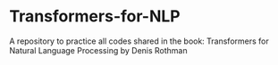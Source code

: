 # Transformers-for-NLP
A repository to practice all codes shared in the book: Transformers for Natural Language Processing by Denis Rothman
